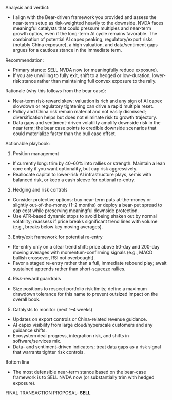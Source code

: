 Analysis and verdict:
- I align with the Bear-driven framework you provided and assess the near-term setup as risk-weighted heavily to the downside. NVDA faces meaningful catalysts that could pressure multiples and near-term growth optics, even if the long-term AI cycle remains favorable. The combination of potential AI capex peaking, regulatory/export risks (notably China exposure), a high valuation, and data/sentiment gaps argues for a cautious stance in the immediate term.

Recommendation:
- Primary stance: SELL NVDA now (or meaningfully reduce exposure).
- If you are unwilling to fully exit, shift to a hedged or low-duration, lower-risk stance rather than maintaining full convex exposure to the rally.

Rationale (why this follows from the bear case):
- Near-term risk-reward skew: valuation is rich and any sign of AI capex slowdown or regulatory tightening can drive a rapid multiple reset.
- Policy and China risk remain material and not easily dismissed; diversification helps but does not eliminate risk to growth trajectory.
- Data gaps and sentiment-driven volatility amplify downside risk in the near term; the bear case points to credible downside scenarios that could materialize faster than the bull case offset.

Actionable playbook:
1) Position management
- If currently long: trim by 40–60% into rallies or strength. Maintain a lean core only if you want optionality, but cap risk aggressively.
- Reallocate capital to lower-risk AI infrastructure plays, semis with balanced risk, or keep a cash sleeve for optional re-entry.

2) Hedging and risk controls
- Consider protective options: buy near-term puts at-the-money or slightly out-of-the-money (1–2 months) or deploy a bear-put spread to cap cost while preserving meaningful downside protection.
- Use ATR-based dynamic stops to avoid being shaken out by normal volatility; reassess if price breaks significant trend lines with volume (e.g., breaks below key moving averages).

3) Entry/exit framework for potential re-entry
- Re-entry only on a clear trend shift: price above 50-day and 200-day moving averages with momentum-confirming signals (e.g., MACD bullish crossover, RSI not overbought).
- Favor a staged re-entry rather than a full, immediate rebound play; await sustained uptrends rather than short-squeeze rallies.

4) Risk-reward guardrails
- Size positions to respect portfolio risk limits; define a maximum drawdown tolerance for this name to prevent outsized impact on the overall book.

5) Catalysts to monitor (next 1–4 weeks)
- Updates on export controls or China-related revenue guidance.
- AI capex visibility from large cloud/hyperscale customers and any guidance shifts.
- Ecosystem deal progress, integration risk, and shifts in software/services mix.
- Data- and sentiment-driven indicators; treat data gaps as a risk signal that warrants tighter risk controls.

Bottom line
- The most defensible near-term stance based on the bear-case framework is to SELL NVDA now (or substantially trim with hedged exposure).

FINAL TRANSACTION PROPOSAL: **SELL**